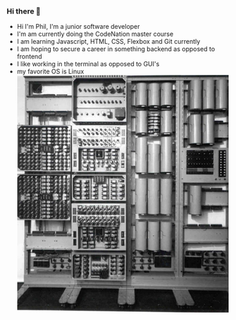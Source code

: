 ### Hi there 👋

<!--
**rosindubh/rosindubh** is a ✨ _special_ ✨ repository because its `README.md` (this file) appears on your GitHub profile.

Here are some ideas to get you started:

- 🔭 I’m currently working on ...
- 🌱 I’m currently learning ...
- 👯 I’m looking to collaborate on ...
- 🤔 I’m looking for help with ...
- 💬 Ask me about ...
- 📫 How to reach me: ...
- 😄 Pronouns: ...
- ⚡ Fun fact: ...
-->
- Hi I'm Phil, I'm a junior software developer
- I'm am currently doing the CodeNation master course
- I am learning Javascript, HTML, CSS, Flexbox and Git currently
- I am hoping to secure a career in something backend as opposed to frontend
- I like working in the terminal as opposed to GUI's
- my favorite OS is Linux
![Harwell DeKatron Computer](https://github.com/rosindubh/images/blob/main/HarwellDekatronComputer.jpg "Harwell Dekatron")
